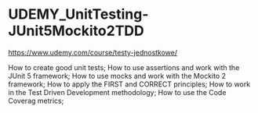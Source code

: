 # UDEMY_UnitTesting-JUnit5Mockito2TDD

https://www.udemy.com/course/testy-jednostkowe/

How to create good unit tests; 
How to use assertions and work with the JUnit 5 framework; 
How to use mocks and work with the Mockito 2 framework; 
How to apply the FIRST and CORRECT principles; 
How to work in the Test Driven Development methodology; 
How to use the Code Coverag metrics; 
